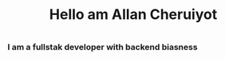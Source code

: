 <h1 align=center>Hello am Allan Cheruiyot<h1/>
<h3>I am a fullstak developer with backend biasness<h3/>
<div>
<div/>
